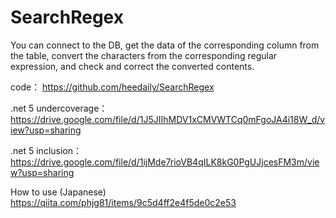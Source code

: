 # SearchRegex
You can connect to the DB, get the data of the corresponding column from the table, 
convert the characters from the corresponding regular expression, and check and correct the converted contents.

code：
https://github.com/heedaily/SearchRegex

.net 5 undercoverage：
https://drive.google.com/file/d/1J5JIIhMDV1xCMVWTCq0mFgoJA4i18W_d/view?usp=sharing

.net 5 inclusion：
https://drive.google.com/file/d/1ijMde7rioVB4qILK8kG0PgUJjcesFM3m/view?usp=sharing


How to use (Japanese)
https://qiita.com/phjg81/items/9c5d4ff2e4f5de0c2e53
